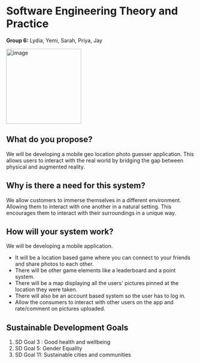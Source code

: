 # Software Engineering Theory and Practice
**Group 6:** Lydia, Yemi, Sarah, Priya, Jay

<img width=200 px: alt="image" src="https://user-images.githubusercontent.com/91472896/207893523-07442711-7a7d-4a66-ab21-ad7f0524837d.png">

## What do you propose?

We will be developing a mobile geo location photo guesser application. This allows users to interact with the real world by bridging the gap between physical and augmented reality. 

## Why is there a need for this system? 

We allow customers to immerse themselves in a different environment. Allowing them to interact with one another in a natural setting. This encourages them to interact with their surroundings in a unique way.

## How will your system work?

We will be developing a mobile application. 
- It will be a location based game where you can connect to your friends and share photos to each other. 
- There will be other game elements like a leaderboard and a point system.
- There will be a map displaying all the users' pictures pinned at the location they were taken. 
- There will also be an account based system so the user has to log in.
- Allow the consumers to interact with other users on the app and rate/comment on pictures uploaded.

## Sustainable Development Goals
1. SD Goal 3 : Good health and wellbeing 
2. SD Goal 5: Gender Equality
3. SD Goal 11: Sustainable cities and communities 
